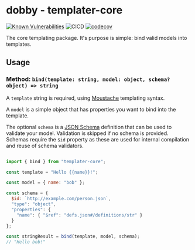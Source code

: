 # dobby - templater-core

    
[![Known Vulnerabilities](https://snyk.io/test/github/eXigentCoder/dobby/badge.svg?targetFile=packages/templater/package/package.json)](https://snyk.io/test/github/eXigentCoder/dobby?targetFile=packages/templater/package/package.json)
![CICD](https://github.com/eXigentCoder/dobby/workflows/Continuous%20Integration%20And%20Deployment/badge.svg)
[![codecov](https://codecov.io/gh/eXigentCoder/dobby/branch/master/graph/badge.svg)](https://codecov.io/gh/eXigentCoder/dobby)

The core templating package. It's purpose is simple: bind valid models into templates.

## Usage

### Method: `bind(template: string, model: object, schema? object) => string`

A `template` string is required, using [Moustache](https://mustache.github.io/) templating syntax.

A `model` is a simple object that has properties you want to bind into the template.

The optional `schema` is a [JSON Schema](https://json-schema.org/) definition that can be used to validate your model. Validation is skipped if no schema is provided. Schemas require the `$id` property as these are used for internal compilation and reuse of schema validators.

```javascript

import { bind } from "templater-core";

const template = "Hello {{name}}!";

const model = { name: "bob" };

const schema = {
  $id: `http://example.com/person.json`,
  "type": "object",
  "properties": {
    "name": { "$ref": "defs.json#/definitions/str" }
  }
};

const stringResult = bind(template, model, schema);
// "Hello bob!"
```
